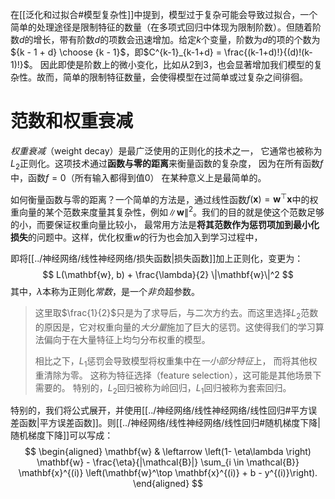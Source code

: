 在[[泛化和过拟合#模型复杂性]]中提到，模型过于复杂可能会导致过拟合，一个简单的处理途径是限制特征的数量（在多项式回归中体现为限制阶数）。但随着阶数$d$的增长，带有阶数$d$的项数会迅速增加。给定$k$个变量，阶数为$d$的项的个数为${k - 1 + d} \choose {k - 1}$，即$C^{k-1}_{k-1+d} = \frac{(k-1+d)!}{(d)!(k-1)!}$。
因此即使是阶数上的微小变化，比如从2到3，也会显著增加我们模型的复杂性。故而，简单的限制特征数量，会使得模型在过简单或过复杂之间徘徊。

# 范数和权重衰减
*权重衰减*（weight decay）是最广泛使用的正则化的技术之一， 它通常也被称为$L_2$正则化。这项技术通过**函数与零的距离**来衡量函数的复杂度， 因为在所有函数$f$中，函数$f=0$（所有输入都得到值0） 在某种意义上是最简单的。

如何衡量函数与零的距离？一个简单的方法是，通过线性函数$f(\mathbf{x}) = \mathbf{w}^\top \mathbf{x}$中的权重向量的某个范数来度量其复杂性，例如$\| \mathbf{w} \|^2$。我们的目的就是使这个范数足够的小，而要保证权重向量比较小， 最常用方法是**将其范数作为惩罚项加到最小化损失**的问题中。这样，优化权重$w$的行为也会加入到学习过程中，

即将[[../神经网络/线性神经网络/损失函数|损失函数]]加上正则化，变更为：
$$
L(\mathbf{w}, b) + \frac{\lambda}{2} \|\mathbf{w}\|^2
$$
其中，$\lambda$本称为正则化*常数*，是一个*非负*超参数。
> 这里取$\frac{1}{2}$只是为了求导后，与二次方约去。而这里选择$L_2$范数的原因是，它对权重向量的*大分量*施加了巨大的惩罚。这使得我们的学习算法偏向于在大量特征上均匀分布权重的模型。
> 
> 相比之下，$L_1$惩罚会导致模型将权重集中在*一小部分特征*上， 而将其他权重清除为零。 这称为特征选择（feature selection），这可能是其他场景下需要的。
> 特别的，$L_2$回归被称为岭回归，$L_1$回归被称为套索回归。

特别的，我们将公式展开，并使用[[../神经网络/线性神经网络/线性回归#平方误差函数|平方误差函数]]。则[[../神经网络/线性神经网络/线性回归#随机梯度下降|随机梯度下降]]可以写成：
$$
\begin{aligned}
\mathbf{w} & \leftarrow \left(1- \eta\lambda \right) \mathbf{w} - \frac{\eta}{|\mathcal{B}|} \sum_{i \in \mathcal{B}} \mathbf{x}^{(i)} \left(\mathbf{w}^\top \mathbf{x}^{(i)} + b - y^{(i)}\right).
\end{aligned}
$$
